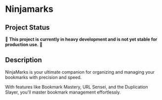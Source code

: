# Ninjamarks

## Project Status

🚧 **This project is currently in heavy development and is not yet stable for production use.** 🚧

## Description

NinjaMarks is your ultimate companion for organizing and managing your bookmarks with precision and speed.

With features like Bookmark Mastery, URL Sensei, and the Duplication Slayer, you'll master bookmark management effortlessly.
